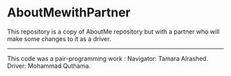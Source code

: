# AboutMewithPartner
This repository is a copy of AboutMe repository but with a partner who will make some changes to it as a driver.
***
This code was a pair-programming work :
Navigator: Tamara Alrashed.
Driver: Mohammad Quthama.